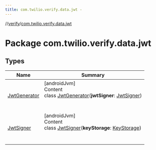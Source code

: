 ```yaml
---
title: com.twilio.verify.data.jwt -
---
```

//[verify](../index.md)/[com.twilio.verify.data.jwt](index.md)



# Package com.twilio.verify.data.jwt  


## Types  
  
|  Name|  Summary| 
|---|---|
| [JwtGenerator](-jwt-generator/index.md)| [androidJvm]  <br>Content  <br>class [JwtGenerator](-jwt-generator/index.md)(**jwtSigner**: [JwtSigner](-jwt-signer/index.md))  <br><br><br>
| [JwtSigner](-jwt-signer/index.md)| [androidJvm]  <br>Content  <br>class [JwtSigner](-jwt-signer/index.md)(**keyStorage**: [KeyStorage](../com.twilio.verify.data/-key-storage/index.md))  <br><br><br>

